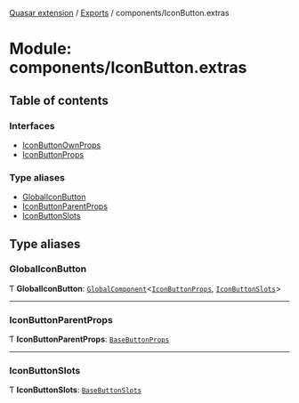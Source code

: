 [Quasar extension](../index.md) / [Exports](../modules.md) / components/IconButton.extras

# Module: components/IconButton.extras

## Table of contents

### Interfaces

- [IconButtonOwnProps](../interfaces/components_IconButton_extras.IconButtonOwnProps.md)
- [IconButtonProps](../interfaces/components_IconButton_extras.IconButtonProps.md)

### Type aliases

- [GlobalIconButton](components_IconButton_extras.md#globaliconbutton)
- [IconButtonParentProps](components_IconButton_extras.md#iconbuttonparentprops)
- [IconButtonSlots](components_IconButton_extras.md#iconbuttonslots)

## Type aliases

### GlobalIconButton

Ƭ **GlobalIconButton**: [`GlobalComponent`](../interfaces/components_api.GlobalComponent.md)<[`IconButtonProps`](../interfaces/components_IconButton_extras.IconButtonProps.md), [`IconButtonSlots`](components_IconButton_extras.md#iconbuttonslots)\>

___

### IconButtonParentProps

Ƭ **IconButtonParentProps**: [`BaseButtonProps`](../interfaces/components_BaseButton_extras.BaseButtonProps.md)

___

### IconButtonSlots

Ƭ **IconButtonSlots**: [`BaseButtonSlots`](components_BaseButton_extras.md#basebuttonslots)

